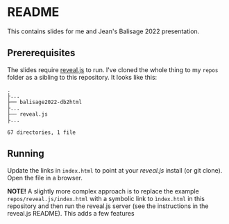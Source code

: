 # README

This contains slides for me and Jean's Balisage 2022 presentation. 


## Prererequisites

The slides require [reveal.js](https://revealjs.com/) to run. I've cloned the whole thing to my `repos` folder as a sibling to this repository. It looks like this:

```
.
├...
├── balisage2022-db2html
├...
├── reveal.js
├...

67 directories, 1 file

```


## Running

Update the links in `index.html` to point at your *reveal.js* install (or git clone). Open the file in a browser.

**NOTE!** A slightly more complex approach is to replace the example `repos/reveal.js/index.html` with a symbolic link to `ìndex.html` in this repository and then run the reveal.js server (see the instructions in the reveal.js README). This adds a few features

